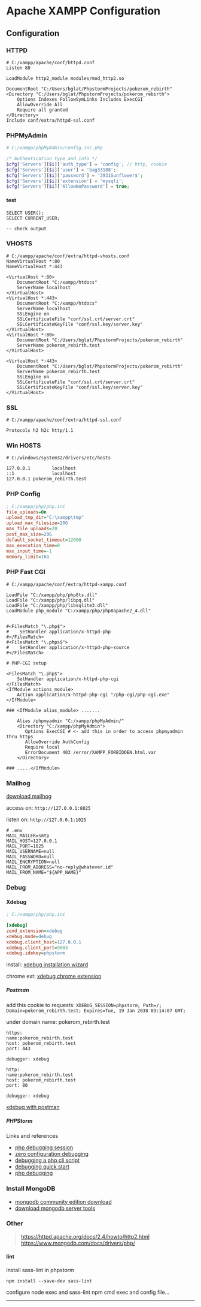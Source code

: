 # Apache XAMPP Configuration

## Configuration

### HTTPD

```apacheconf
# C:/xampp/apache/conf/httpd.conf
Listen 80

LoadModule http2_module modules/mod_http2.so

DocumentRoot "C:/Users/bglat/PhpstormProjects/pokerom_rebirth"
<Directory "C:/Users/bglat/PhpstormProjects/pokerom_rebirth">
    Options Indexes FollowSymLinks Includes ExecCGI
    AllowOverride All
    Require all granted
</Directory>
Include conf/extra/httpd-ssl.conf
```

### PHPMyAdmin

```php
# C:/xampp/phpMyAdmin/config.inc.php

/* Authentication type and info */
$cfg['Servers'][$i]['auth_type'] = 'config'; // http, cookie
$cfg['Servers'][$i]['user'] = 'bag33188';
$cfg['Servers'][$i]['password'] = '3931Sunflower$';
$cfg['Servers'][$i]['extension'] = 'mysqli';
$cfg['Servers'][$i]['AllowNoPassword'] = true;
```

#### test

```mysql
SELECT USER();
SELECT CURRENT_USER;

-- check output
```

### VHOSTS

```apacheconf
# C:/xampp/apache/conf/extra/httpd-vhosts.conf
NameVirtualHost *:80
NameVirtualHost *:443

<VirtualHost *:80>
    DocumentRoot "C:/xampp/htdocs"
    ServerName localhost
</VirtualHost>
<VirtualHost *:443>
    DocumentRoot "C:/xampp/htdocs"
    ServerName localhost
    SSLEngine on
    SSLCertificateFile "conf/ssl.crt/server.crt"
    SSLCertificateKeyFile "conf/ssl.key/server.key"
</VirtualHost>
<VirtualHost *:80>
    DocumentRoot "C:/Users/bglat/PhpstormProjects/pokerom_rebirth"
    ServerName pokerom_rebirth.test
</VirtualHost>

<VirtualHost *:443>
    DocumentRoot "C:/Users/bglat/PhpstormProjects/pokerom_rebirth"
    ServerName pokerom_rebirth.test
    SSLEngine on
    SSLCertificateFile "conf/ssl.crt/server.crt"
    SSLCertificateKeyFile "conf/ssl.key/server.key"
</VirtualHost>

```

### SSL
```apacheconf
# C:/xampp/apache/conf/extra/httpd-ssl.conf

Protocols h2 h2c http/1.1
```

### Win HOSTS

```
# C:/windows/system32/drivers/etc/hosts

127.0.0.1        localhost
::1              localhost
127.0.0.1 pokerom_rebirth.test
```

### PHP Config

```ini
; C:/xampp/php/php.ini
file_uploads=On
upload_tmp_dir="C:\xampp\tmp"
upload_max_filesize=20G
max_file_uploads=20
post_max_size=20G
default_socket_timeout=12000
max_execution_time=0
max_input_time=-1
memory_limit=16G
```

### PHP Fast CGI
```apacheconf
# C:/xampp/apache/conf/extra/httpd-xampp.conf

LoadFile "C:/xampp/php/php8ts.dll"
LoadFile "C:/xampp/php/libpq.dll"
LoadFile "C:/xampp/php/libsqlite3.dll"
LoadModule php_module "C:/xampp/php/php8apache2_4.dll"


#<FilesMatch "\.php$">
#    SetHandler application/x-httpd-php
#</FilesMatch>
#<FilesMatch "\.phps$">
#    SetHandler application/x-httpd-php-source
#</FilesMatch>

# PHP-CGI setup

<FilesMatch "\.php$">
    SetHandler application/x-httpd-php-cgi
</FilesMatch>
<IfModule actions_module>
    Action application/x-httpd-php-cgi "/php-cgi/php-cgi.exe"
</IfModule>

### <IfModule alias_module> .......

    Alias /phpmyadmin "C:/xampp/phpMyAdmin/"
    <Directory "C:/xampp/phpMyAdmin">
       Options ExecCGI # <- add this in order to access phpmyadmin thru https
       AllowOverride AuthConfig
       Require local
       ErrorDocument 403 /error/XAMPP_FORBIDDEN.html.var
    </Directory>
    
### .....</IfModule>
```

### Mailhog

[download mailhog][mailhog download]

access on: `http://127.0.0.1:8025`

listen on: `http://127.0.0.1:1025`

```dotenv
# .env
MAIL_MAILER=smtp
MAIL_HOST=127.0.0.1
MAIL_PORT=1025
MAIL_USERNAME=null
MAIL_PASSWORD=null
MAIL_ENCRYPTION=null
MAIL_FROM_ADDRESS="no-reply@whatever.id"
MAIL_FROM_NAME="${APP_NAME}"
```

### Debug

#### Xdebug

```ini
; C:/xampp/php/php.ini

[xdebug]
zend_extension=xdebug
xdebug.mode=debug
xdebug.client_host=127.0.0.1
xdebug.client_port=9003
xdebug.idekey=phpstorm
```

install: [xdebug installation wizard]

chrome ext: [xdebug chrome extension]

##### Postman

add this cookie to requests: `XDEBUG_SESSION=phpstorm; Path=/; Domain=pokerom_rebirth.test; Expires=Tue, 19 Jan 2038 03:14:07 GMT;`

under domain name: pokerom_rebirth.test

```
https:
name:pokerom_rebirth.test
host: pokerom_rebirth.test
port: 443

debugger: xdebug
```

```
http:
name:pokerom_rebirth.test
host: pokerom_rebirth.test
port: 80

debugger: xdebug
```

[xdebug with postman](https://lukashajdu.com/post/usign-xdebug-with-postman/ "use xdebug with postman")

##### PHPStorm

Links and references

* [php debugging session]
* [zero configuration debugging]
* [debugging a php cli script]
* [debugging quick start]
* [php debugging]

### Install MongoDB

+ [mongodb community edition download][mongodb-community]
+ [download mongodb server tools][mongodb-server-tools]



### Other

> https://httpd.apache.org/docs/2.4/howto/http2.html
> https://www.mongodb.com/docs/drivers/php/

#### lint
install sass-lint in phpstorm

`npm install --save-dev sass-lint`

configure node exec and sass-lint npm cmd exec and config file...

---------


[php debugging session]: https://www.jetbrains.com/help/phpstorm/php-debugging-session.html
[zero configuration debugging]: https://www.jetbrains.com/help/phpstorm/zero-configuration-debugging.html#start-debugging-session
[debugging a php cli script]: https://www.jetbrains.com/help/phpstorm/debugging-a-php-cli-script.html
[debugging quick start]: https://www.jetbrains.com/phpstorm/documentation/debugging/#quick-start
[php debugging]: https://www.jetbrains.com/phpstorm/documentation/debugging
[xdebug chrome extension]: https://chrome.google.com/webstore/detail/xdebug-helper/eadndfjplgieldjbigjakmdgkmoaaaoc?hl=en
[xdebug installation wizard]: https://xdebug.org/wizard "install xdebug for php"
[mailhog download]: https://github.com/mailhog/MailHog/releases/v1.0.0 "download mailhog"
[mongodb-community]: https://www.mongodb.com/try/download/community?tck=docs_server
[mongodb-server-tools]: https://www.mongodb.com/try/download/database-tools
